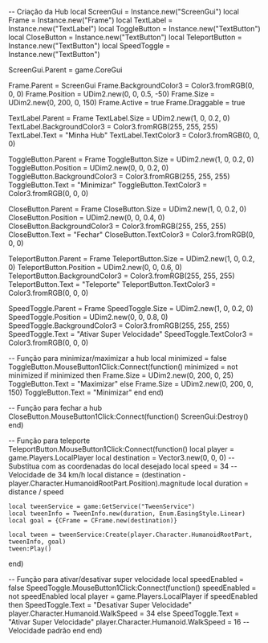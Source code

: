 -- Criação da Hub
local ScreenGui = Instance.new("ScreenGui")
local Frame = Instance.new("Frame")
local TextLabel = Instance.new("TextLabel")
local ToggleButton = Instance.new("TextButton")
local CloseButton = Instance.new("TextButton")
local TeleportButton = Instance.new("TextButton")
local SpeedToggle = Instance.new("TextButton")

ScreenGui.Parent = game.CoreGui

Frame.Parent = ScreenGui
Frame.BackgroundColor3 = Color3.fromRGB(0, 0, 0)
Frame.Position = UDim2.new(0, 0, 0.5, -50)
Frame.Size = UDim2.new(0, 200, 0, 150)
Frame.Active = true
Frame.Draggable = true

TextLabel.Parent = Frame
TextLabel.Size = UDim2.new(1, 0, 0.2, 0)
TextLabel.BackgroundColor3 = Color3.fromRGB(255, 255, 255)
TextLabel.Text = "Minha Hub"
TextLabel.TextColor3 = Color3.fromRGB(0, 0, 0)

ToggleButton.Parent = Frame
ToggleButton.Size = UDim2.new(1, 0, 0.2, 0)
ToggleButton.Position = UDim2.new(0, 0, 0.2, 0)
ToggleButton.BackgroundColor3 = Color3.fromRGB(255, 255, 255)
ToggleButton.Text = "Minimizar"
ToggleButton.TextColor3 = Color3.fromRGB(0, 0, 0)

CloseButton.Parent = Frame
CloseButton.Size = UDim2.new(1, 0, 0.2, 0)
CloseButton.Position = UDim2.new(0, 0, 0.4, 0)
CloseButton.BackgroundColor3 = Color3.fromRGB(255, 255, 255)
CloseButton.Text = "Fechar"
CloseButton.TextColor3 = Color3.fromRGB(0, 0, 0)

TeleportButton.Parent = Frame
TeleportButton.Size = UDim2.new(1, 0, 0.2, 0)
TeleportButton.Position = UDim2.new(0, 0, 0.6, 0)
TeleportButton.BackgroundColor3 = Color3.fromRGB(255, 255, 255)
TeleportButton.Text = "Teleporte"
TeleportButton.TextColor3 = Color3.fromRGB(0, 0, 0)

SpeedToggle.Parent = Frame
SpeedToggle.Size = UDim2.new(1, 0, 0.2, 0)
SpeedToggle.Position = UDim2.new(0, 0, 0.8, 0)
SpeedToggle.BackgroundColor3 = Color3.fromRGB(255, 255, 255)
SpeedToggle.Text = "Ativar Super Velocidade"
SpeedToggle.TextColor3 = Color3.fromRGB(0, 0, 0)

-- Função para minimizar/maximizar a hub
local minimized = false
ToggleButton.MouseButton1Click:Connect(function()
    minimized = not minimized
    if minimized then
        Frame.Size = UDim2.new(0, 200, 0, 25)
        ToggleButton.Text = "Maximizar"
    else
        Frame.Size = UDim2.new(0, 200, 0, 150)
        ToggleButton.Text = "Minimizar"
    end
end)

-- Função para fechar a hub
CloseButton.MouseButton1Click:Connect(function()
    ScreenGui:Destroy()
end)

-- Função para teleporte
TeleportButton.MouseButton1Click:Connect(function()
    local player = game.Players.LocalPlayer
    local destination = Vector3.new(0, 0, 0) -- Substitua com as coordenadas do local desejado
    local speed = 34 -- Velocidade de 34 km/h
    local distance = (destination - player.Character.HumanoidRootPart.Position).magnitude
    local duration = distance / speed

    local tweenService = game:GetService("TweenService")
    local tweenInfo = TweenInfo.new(duration, Enum.EasingStyle.Linear)
    local goal = {CFrame = CFrame.new(destination)}

    local tween = tweenService:Create(player.Character.HumanoidRootPart, tweenInfo, goal)
    tween:Play()
end)

-- Função para ativar/desativar super velocidade
local speedEnabled = false
SpeedToggle.MouseButton1Click:Connect(function()
    speedEnabled = not speedEnabled
    local player = game.Players.LocalPlayer
    if speedEnabled then
        SpeedToggle.Text = "Desativar Super Velocidade"
        player.Character.Humanoid.WalkSpeed = 34
    else
        SpeedToggle.Text = "Ativar Super Velocidade"
        player.Character.Humanoid.WalkSpeed = 16 -- Velocidade padrão
    end
end)
